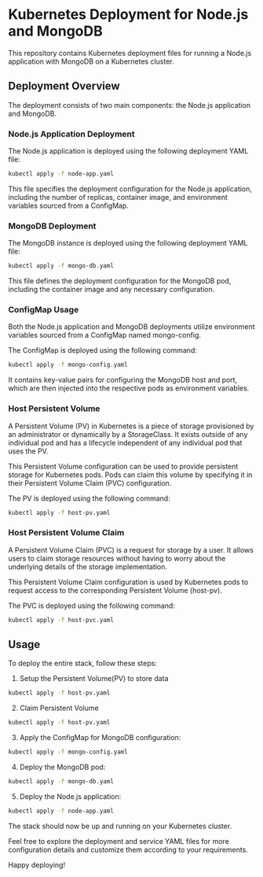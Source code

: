 # Kubernetes Deployment for Node.js and MongoDB

This repository contains Kubernetes deployment files for running a Node.js application with MongoDB on a Kubernetes cluster. 

## Deployment Overview

The deployment consists of two main components: the Node.js application and MongoDB. 

### Node.js Application Deployment

The Node.js application is deployed using the following deployment YAML file:

```bash
kubectl apply -f node-app.yaml
```

This file specifies the deployment configuration for the Node.js application, including the number of replicas, container image, and environment variables sourced from a ConfigMap.

### MongoDB Deployment

The MongoDB instance is deployed using the following deployment YAML file:

```bash
kubectl apply -f mongo-db.yaml
```

This file defines the deployment configuration for the MongoDB pod, including the container image and any necessary configuration.

### ConfigMap Usage

Both the Node.js application and MongoDB deployments utilize environment variables sourced from a ConfigMap named mongo-config.

The ConfigMap is deployed using the following command:
```bash
kubectl apply -f mongo-config.yaml
```

It contains key-value pairs for configuring the MongoDB host and port, which are then injected into the respective pods as environment variables.

### Host Persistent Volume

A Persistent Volume (PV) in Kubernetes is a piece of storage provisioned by an administrator or dynamically by a StorageClass. It exists outside of any individual pod and has a lifecycle independent of any individual pod that uses the PV.

This Persistent Volume configuration can be used to provide persistent storage for Kubernetes pods. Pods can claim this volume by specifying it in their Persistent Volume Claim (PVC) configuration.

The PV is deployed using the following command:
```bash
kubectl apply -f host-pv.yaml
```

### Host Persistent Volume Claim

A Persistent Volume Claim (PVC) is a request for storage by a user. It allows users to claim storage resources without having to worry about the underlying details of the storage implementation.

This Persistent Volume Claim configuration is used by Kubernetes pods to request access to the corresponding Persistent Volume (host-pv).

The PVC is deployed using the following command:
```bash
kubectl apply -f host-pvc.yaml
```

## Usage
To deploy the entire stack, follow these steps:

1. Setup the Persistent Volume(PV) to store data
```bash
kubectl apply -f host-pv.yaml
``` 

2. Claim Persistent Volume 
```bash
kubectl apply -f host-pv.yaml
```

3. Apply the ConfigMap for MongoDB configuration:
```bash
kubectl apply -f mongo-config.yaml
```

4. Deploy the MongoDB pod:
```bash
kubectl apply -f mongo-db.yaml
```

5. Deploy the Node.js application:
```bash
kubectl apply -f node-app.yaml
```

The stack should now be up and running on your Kubernetes cluster.

Feel free to explore the deployment and service YAML files for more configuration details and customize them according to your requirements.

Happy deploying!

